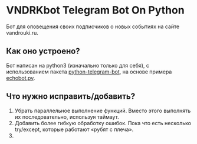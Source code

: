 # VNDRKbot Telegram Bot On Python

Бот для оповещения своих подписчиков о новых событиях на сайте vandrouki.ru.

## Как оно устроено?
Бот написан на python3 (изначально только для себя), с использованием пакета [python-telegram-bot](https://github.com/python-telegram-bot/python-telegram-bot), 
на основе примера [echobot.py](https://github.com/python-telegram-bot/python-telegram-bot/blob/master/examples/legacy/echobot.py).

## Что нужно исправить/добавить?
1. Убрать параллельное выполнение функций. Вместо этого выполнять их последовательно, используя таймаут.
2. Добавить более гибкую обработку ошибок. Пока что есть несколько try/except, которые работают «рубят с плеча».
3. 
